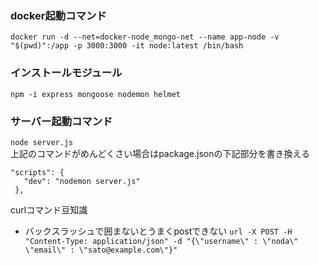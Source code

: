 ### docker起動コマンド
`docker run -d --net=docker-node_mongo-net --name app-node -v "$(pwd)":/app -p 3000:3000 -it node:latest /bin/bash`
### インストールモジュール
`npm -i express mongoose nodemon helmet`
### サーバー起動コマンド
`node server.js`  
上記のコマンドがめんどくさい場合はpackage.jsonの下記部分を書き換える
 ```
"scripts": {
    "dev": "nodemon server.js"
  },
```
curlコマンド豆知識  
- バックスラッシュで囲まないとうまくpostできない
`url -X POST -H "Content-Type: application/json" -d "{\"username\" : \"noda\" \"email\" : \"sato@example.com\"}"`